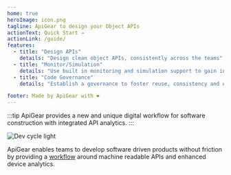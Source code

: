 ```yaml
---
home: true
heroImage: icon.png
tagline: ApiGear to design your Object APIs
actionText: Quick Start →
actionLink: /guide/
features:
  - title: "Design APIs"
    details: "Design clean object APIs, consistently across the teams"
  - title: "Monitor/Simulation"
    details: "Use built in monitoring and simulation support to gain insights and speed up development"
  - title: "Code Governance"
    details: "Establish a governance to foster reuse, consistency and quality across your teams."

footer: Made by ApiGear with ❤️
---
```


:::tip
ApiGear provides a new and unique digital workflow for software construction with integrated API analytics.
:::

<img src="/devcycle_43_light.svg" class="light-img" alt="Dev cycle light" />

ApiGear enables teams to develop software driven products without friction by providing a [workflow](tutorials/devcycle) around machine readable APIs and enhanced device analytics.

